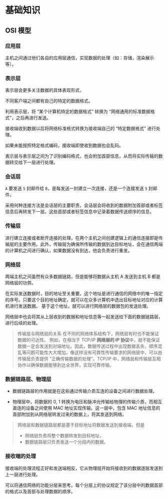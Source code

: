 # 基础知识

## OSI 模型

### 应用层

主机之间通过他们各自的应用层通信，实现数据的处理（如：存储，渲染展示等）。

### 表示层

表示层会更多关注数据的具体表现形式，

不同客户端之间都有自己的特定的数据格式。

利用表示层，将 “某个计算机特定的数据格式” 转换为 “网络通用的标准数据格式”，之后再进行发送。

接收端收到数据以后将网络标准格式转换为接收端自己的 “特定数据格式” 进行处理。

如果未能按照特定格式编码，接收端即使收到数据也会乱码。

表示层与表示层之间为了识别编码格式，也会附加首部信息，从而将实际传输的数据转交给下一层进行处理。

### 会话层

`A` 要发送 `5` 封邮件给 `B`，是每发送一封建立一次连接，还是一个连接发送 `5` 封邮件。

采用何种连接方法是会话层的主要职责，会话层会将收到的数据附加首部或者标签信息后再转发下一层。这些首部或者标签信息中记录着数据传送顺序的信息。

### 传输层

进行建立连接或者断开连接的处理，在两个主机之间创建逻辑上的通信连接即是传输层的主要作用。此外，传输层为确保所传输的数据到达目标地址，会在通信两端的计算机之间进行确认，如果数据没有到达，他会负责进行重发。

### 网络层

两端主机之间虽然有众多数据链路，但是能够将数据从主机 A 发送到主机 B 都是网络层的功劳。

在实际发送数据时，目的地址至关重要。这个地址是进行通信的网络中的唯一指定的序号。只要这个目的地址确定，就可以在众多计算机中选出目标地址对应的计算机进行发送数据。
基于这个地址，就可以进行网络层的数据包的发送处理。

网络层中也会将其从上层收到的数据和地址信息等一起发送给下面的数据链路层，进行后续的处理。

> 传输层与网络层的关系
> 在不同的网络体系结构下，网络层有时也不能保证数据的可达性。
> 例如，在相当于 TCP/IP **网络层的 IP 协议**中，就不能保证数据一定会发送到对端地址。因此，数据传送过程中出现数据丢失，顺序混乱等问题可能性大大增加。像这样没有可靠性传输要求的网络层中，可以由传输层负责提供 “正确传输数据的处理”。TCP/IP 中，网络层和传输层互相协作以确保数据能够到达全世界，实现可靠传输。

### 数据链路层、物理层

- 数据链路层的作用就是在这些通过传输介质互连的设备之间进行数据处理。

- 物理层中，将数据的 0, 1 转换为电压和脉冲光传输给物理的传输介质，而相互直连的设备之间使用 MAC 地址实现传输。这一层中，包含 MAC 地址信息的首部附加到从网络层转发过来的数据上，将其发送到网络。

> 网络层和数据链路层都是基于目标地址将数据发送到接收端，但是
>
>  - 网络层负责将整个数据转发到目标地址，
>  - 数据链路层只负责发送一个分段内的数据。

### 接收端的处理

接收端的处理流程正好和发送端相反，它从物理层开始将接收到的数据逐层发送到上一层进行处理。

可以将通信网络的功能分层来思考。每个分层上的协议规定了该分层中的数据首部的格式以及首部与处理数据的顺序。